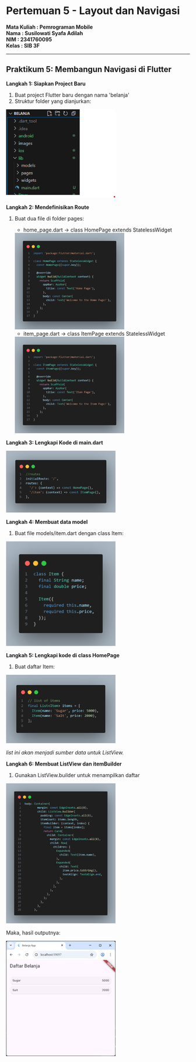# Pertemuan 5 - Layout dan Navigasi

**Mata Kuliah : Pemrograman Mobile**  
**Nama        : Susilowati Syafa Adilah**  
**NIM         : 2341760095**  
**Kelas       : SIB 3F**  

---

## Praktikum 5: Membangun Navigasi di Flutter

**Langkah 1: Siapkan Project Baru**
1. Buat project Flutter baru dengan nama 'belanja'
2. Struktur folder yang dianjurkan:
<img src="images/P1.1.png" alt="Praktikum 5" width="300"/>

**Langkah 2: Mendefinisikan Route**
1. Buat dua file di folder pages:
    - home_page.dart → class HomePage extends StatelessWidget

    <img src="images/P2.1.png" alt="Praktikum 5" width="300"/>

    - item_page.dart → class ItemPage extends StatelessWidget

    <img src="images/P2.2.png" alt="Praktikum 5" width="300"/>

**Langkah 3: Lengkapi Kode di main.dart**

<img src="images/P3.1.png" alt="Praktikum 5" width="300"/>

**Langkah 4: Membuat data model**
1. Buat file models/item.dart dengan class Item:

<img src="images/P4.1.png" alt="Praktikum 5" width="300"/>

**Langkah 5: Lengkapi kode di class HomePage**
1. Buat daftar Item:

<img src="images/P5.1.png" alt="Praktikum 5" width="300"/>

*list ini akan menjadi sumber data untuk ListView.*

**Langkah 6: Membuat ListView dan itemBuilder**
1. Gunakan ListView.builder untuk menampilkan daftar

<img src="images/P6.1.png" alt="Praktikum 5" width="300"/>

Maka, hasil outputnya:

<img src="images/P6.2.png" alt="Praktikum 5" width="300"/>